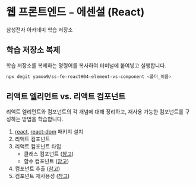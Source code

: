 # 웹 프론트엔드﹣에센셜 (React)

삼성전자 아카데미 학습 저장소

## 학습 저장소 복제

학습 저장소를 복제하는 명령어를 복사하여 터미널에 붙여넣고 실행합니다.

```sh
npx degit yamoo9/ss-fe-react#04-element-vs-component <폴더_이름>
```

## 리액트 엘리먼트 vs. 리액트 컴포넌트

리액트 엘리먼트와 컴포넌트의 각 개념에 대해 정리하고, 재사용 가능한 컴포넌트를 구성하는 방법을 학습합니다.

1. [react](https://npmjs.org/package/react), [react-dom](https://npmjs.org/package/react-dom) 패키지 설치
1. 리액트 컴포넌트
1. 리액트 컴포넌트 타입
    - 클래스 컴포넌트 ([참고](https://react.dev/reference/react/Component))
    - 함수 컴포넌트 ([참고](https://react.dev/learn/your-first-component#defining-a-component))
1. 컴포넌트 추출 ([참고](https://react.dev/learn/passing-props-to-a-component#extract-a-component))
1. 컴포넌트 재사용성 ([참고](https://react.dev/learn/passing-props-to-a-component))
